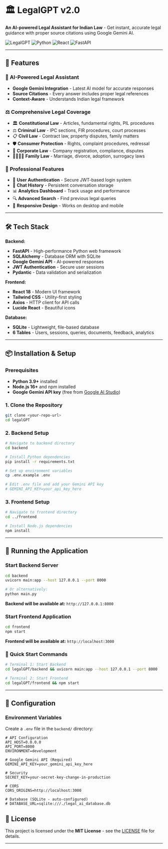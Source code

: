 # 🏛️ LegalGPT v2.0

**An AI-powered Legal Assistant for Indian Law** - Get instant, accurate legal guidance with proper source citations using Google Gemini AI.

![LegalGPT](https://img.shields.io/badge/LegalGPT-v2.0-blue?style=for-the-badge)
![Python](https://img.shields.io/badge/Python-3.9+-brightgreen?style=for-the-badge&logo=python)
![React](https://img.shields.io/badge/React-18+-61DAFB?style=for-the-badge&logo=react)
![FastAPI](https://img.shields.io/badge/FastAPI-0.104+-009688?style=for-the-badge&logo=fastapi)

---

## 🚀 Features

### 🤖 **AI-Powered Legal Assistant**
- **Google Gemini Integration** - Latest AI model for accurate responses
- **Source Citations** - Every answer includes proper legal references
- **Context-Aware** - Understands Indian legal framework

### ⚖️ **Comprehensive Legal Coverage**
- 🏛️ **Constitutional Law** - Articles, fundamental rights, PIL procedures
- ⚖️ **Criminal Law** - IPC sections, FIR procedures, court processes
- 📋 **Civil Law** - Contract law, property disputes, family matters
- 🛡️ **Consumer Protection** - Rights, complaint procedures, redressal
- 🏢 **Corporate Law** - Company registration, compliance, disputes
- 👨‍👩‍👧‍👦 **Family Law** - Marriage, divorce, adoption, surrogacy laws

### 💼 **Professional Features**
- 🔐 **User Authentication** - Secure JWT-based login system
- 💬 **Chat History** - Persistent conversation storage
- 📊 **Analytics Dashboard** - Track usage and performance
- 🔍 **Advanced Search** - Find previous legal queries
- 📱 **Responsive Design** - Works on desktop and mobile

---

## 🛠️ Tech Stack

**Backend:**
- **FastAPI** - High-performance Python web framework
- **SQLAlchemy** - Database ORM with SQLite
- **Google Gemini API** - AI-powered responses
- **JWT Authentication** - Secure user sessions
- **Pydantic** - Data validation and serialization

**Frontend:**
- **React 18** - Modern UI framework
- **Tailwind CSS** - Utility-first styling
- **Axios** - HTTP client for API calls
- **Lucide React** - Beautiful icons

**Database:**
- **SQLite** - Lightweight, file-based database
- **6 Tables** - Users, sessions, queries, documents, feedback, analytics

---

## 📦 Installation & Setup

### **Prerequisites**
- **Python 3.9+** installed
- **Node.js 16+** and npm installed
- **Google Gemini API key** (free from [Google AI Studio](https://makersuite.google.com/app/apikey))

### **1. Clone the Repository**
```bash
git clone <your-repo-url>
cd legalGPT
```

### **2. Backend Setup**
```bash
# Navigate to backend directory
cd backend

# Install Python dependencies
pip install -r requirements.txt

# Set up environment variables
cp .env.example .env

# Edit .env file and add your Gemini API key
# GEMINI_API_KEY=your_api_key_here
```

### **3. Frontend Setup**
```bash
# Navigate to frontend directory
cd ../frontend

# Install Node.js dependencies
npm install
```

---

## 🚀 Running the Application

### **Start Backend Server**
```bash
cd backend
uvicorn main:app --host 127.0.0.1 --port 8000

# Or alternatively:
python main.py
```

**Backend will be available at:** `http://127.0.0.1:8000`

### **Start Frontend Application**
```bash
cd frontend
npm start
```

**Frontend will be available at:** `http://localhost:3000`

### **🎯 Quick Start Commands**
```bash
# Terminal 1: Start Backend
cd legalGPT/backend && uvicorn main:app --host 127.0.0.1 --port 8000

# Terminal 2: Start Frontend  
cd legalGPT/frontend && npm start
```

---

## 🔧 Configuration

### **Environment Variables**
Create a `.env` file in the `backend/` directory:

```env
# API Configuration
API_HOST=0.0.0.0
API_PORT=8000
ENVIRONMENT=development

# Google Gemini API (Required)
GEMINI_API_KEY=your_gemini_api_key_here

# Security
SECRET_KEY=your-secret-key-change-in-production

# CORS
CORS_ORIGINS=http://localhost:3000

# Database (SQLite - auto-configured)
# DATABASE_URL=sqlite:///./legal_ai_database.db
```


## 📝 License

This project is licensed under the **MIT License** - see the [LICENSE](LICENSE) file for details.

---

